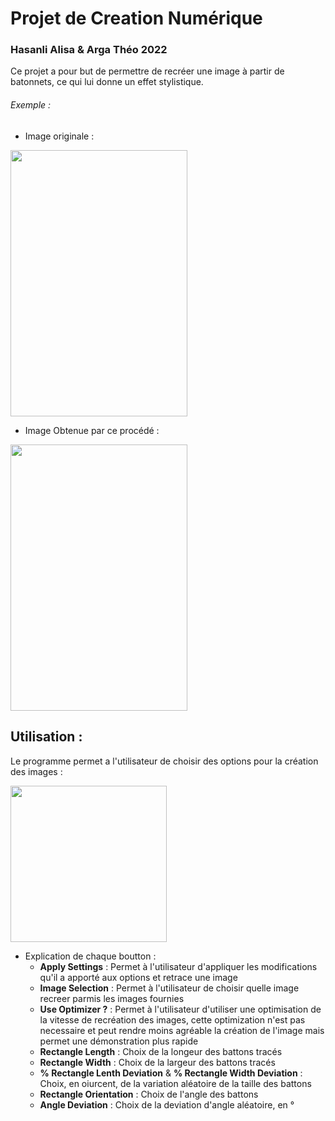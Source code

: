 # Projet de Creation Numérique
### Hasanli Alisa & Arga Théo 2022

Ce projet a pour but de permettre de recréer une image à partir de batonnets, ce qui lui donne un effet stylistique.

###### Exemple :
- Image originale : 
<img src="https://user-images.githubusercontent.com/9201566/164674348-3ecef786-4570-422b-bc44-65d84dd36f2e.jpg" width="283" height="426" />

- Image Obtenue par ce procédé :
 <img src="https://user-images.githubusercontent.com/9201566/164675441-68cde482-fa74-4628-8a15-c158cae428a2.png" width="283" height="426" />

## Utilisation :
 Le programme permet a l'utilisateur de choisir des options pour la création des images :
 
 <img src="https://user-images.githubusercontent.com/9201566/164676947-ba5b1194-2f37-4263-b314-e95f8ecd5116.png" width="250" height="250" />

- Explication de chaque boutton :
  - **Apply Settings** : Permet à l'utilisateur d'appliquer les modifications qu'il a apporté aux options et retrace une image
  - **Image Selection** : Permet à l'utilisateur de choisir quelle image recreer parmis les images fournies 
  - **Use Optimizer ?** : Permet à l'utilisateur d'utiliser une optimisation de la vitesse de recréation des images, cette optimization n'est pas necessaire et peut rendre moins agréable la création de l'image mais permet une démonstration plus rapide
  - **Rectangle Length** : Choix de la longeur des battons tracés
  -  **Rectangle Width** : Choix de la largeur des battons tracés
  -  **% Rectangle Lenth Deviation** & **% Rectangle Width Deviation** : Choix, en oiurcent, de la variation aléatoire de la taille des battons
  -  **Rectangle Orientation** : Choix de l'angle des battons
  -  **Angle Deviation** : Choix de la deviation d'angle aléatoire, en °
